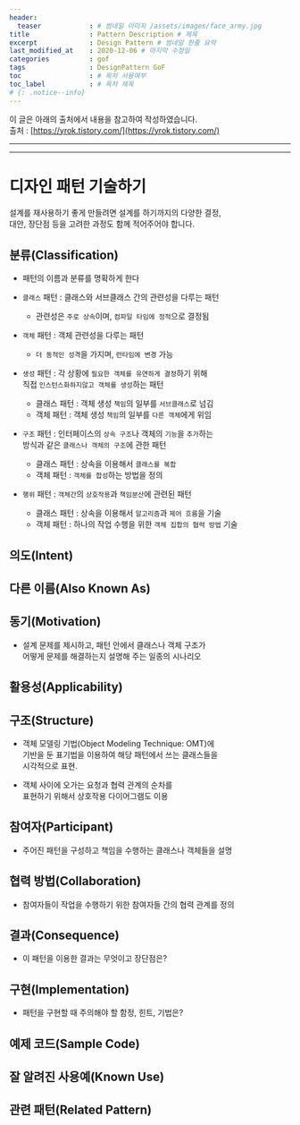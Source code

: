 ```yaml
---
header:
  teaser            : # 썸네일 이미지 /assets/images/face_army.jpg
title               : Pattern Description # 제목
excerpt             : Design Pattern # 썸네일 한줄 요약
last_modified_at    : 2020-12-06 # 마지막 수정일
categories          : gof
tags                : DesignPattern GoF
toc                 : # 목차 사용여부
toc_label           : # 목차 제목
# {: .notice--info}
---
```

이 글은 아래의 출처에서 내용을 참고하여 작성하였습니다.  
출처 : [https://yrok.tistory.com/](https://yrok.tistory.com/)

---
---

# 디자인 패턴 기술하기

설계를 재사용하기 좋게 만들려면 설계를 하기까지의 다양한 결정,  
대안, 장단점 등을 고려한 과정도 함께 적어주어야 합니다.

## 분류(Classification)
  - 패턴의 이름과 분류를 명확하게 한다  
   
  - `클래스` 패턴 : 클래스와 서브클래스 간의 관련성을 다루는 패턴
    - 관련성은 `주로 상속`이며, `컴파일 타임에 정적`으로 결정됨  
     
  - `객체` 패턴 : 객체 관련성을 다루는 패턴
    - `더 동적인 성격`을 가지며, `런타임에 변경` 가능  

  - `생성` 패턴 : 각 상황에 `필요한 객체를 유연하게 결정`하기 위해  
    직접 `인스턴스화하지않고 객체를 생성`하는 패턴  
    - 클래스 패턴 : 객체 생성 `책임`의 일부를 `서브클래스`로 넘김
    - 객체 패턴 : 객체 생성 `책임`의 일부를 `다른 객체`에게 위임

  - `구조` 패턴 : 인터페이스의 `상속 구조`나 객체의 `기능`을 `추가`하는  
    방식과 같은 `클래스나 객체의 구조`에 관한 패턴  
    - 클래스 패턴 : 상속을 이용해서 `클래스를 복합`
    - 객체 패턴 : `객체를 합성`하는 방법을 정의


  - `행위` 패턴 : `객체간`의 `상호작용`과 `책임분산`에 관련된 패턴  
    - 클래스 패턴 : 상속을 이용해서 `알고리즘`과 `제어 흐름`을 기술
    - 객체 패턴 : 하나의 작업 수행을 위한 `객체 집합의 협력 방법` 기술

  
## 의도(Intent)

## 다른 이름(Also Known As)

## 동기(Motivation)
  - 설계 문제를 제시하고, 패턴 안에서 클래스나 객체 구조가  
    어떻게 문제를 해결하는지 설명해 주는 일종의 시나리오

## 활용성(Applicability)

## 구조(Structure)
 - 객체 모델링 기법(Object Modeling Technique: OMT)에  
   기반을 둔 표기법을 이용하여 해당 패턴에서 쓰는 클래스들을  
   시각적으로 표현.

 - 객체 사이에 오가는 요청과 협력 관계의 순차를  
   표현하기 위해서 상호작용 다이어그램도 이용

## 참여자(Participant)
 - 주어진 패턴을 구성하고 책임을 수행하는 클래스나 객체들을 설명

## 협력 방법(Collaboration)
 - 참여자들이 작업을 수행하기 위한 참여자들 간의 협력 관계를 정의

## 결과(Consequence)
 - 이 패턴을 이용한 결과는 무엇이고 장단점은?

## 구현(Implementation)
 - 패턴을 구현할 때 주의해야 할 함정, 힌트, 기법은?

## 예제 코드(Sample Code)

## 잘 알려진 사용예(Known Use)

## 관련 패턴(Related Pattern)

